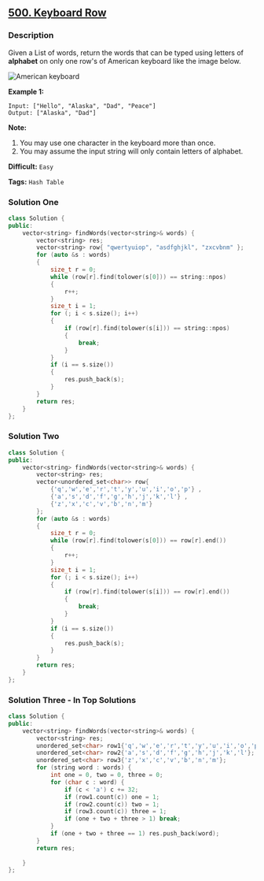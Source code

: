 ## [500. Keyboard Row](https://leetcode.com/problems/keyboard-row/description/)

### Description

Given a List of words, return the words that can be typed using letters of **alphabet** on only one row's of American keyboard like the image below.

![American keyboard](https://leetcode.com/static/images/problemset/keyboard.png)

**Example 1:**

```
Input: ["Hello", "Alaska", "Dad", "Peace"]
Output: ["Alaska", "Dad"]

```

**Note:**

1. You may use one character in the keyboard more than once.
2. You may assume the input string will only contain letters of alphabet.



**Difficult:** `Easy`

**Tags:** `Hash Table`



### Solution One

```c++
class Solution {
public:
    vector<string> findWords(vector<string>& words) {
        vector<string> res;
        vector<string> row{ "qwertyuiop", "asdfghjkl", "zxcvbnm" };
        for (auto &s : words)
        {
            size_t r = 0;
            while (row[r].find(tolower(s[0])) == string::npos)
            {
                r++;
            }
            size_t i = 1;
            for (; i < s.size(); i++)
            {
                if (row[r].find(tolower(s[i])) == string::npos)
                {
                    break;
                }
            }
            if (i == s.size())
            {
                res.push_back(s);
            }
        }
        return res;
    }
};
```



### Solution Two

```c++
class Solution {
public:
    vector<string> findWords(vector<string>& words) {
        vector<string> res;
        vector<unordered_set<char>> row{ 
            {'q','w','e','r','t','y','u','i','o','p'} ,
            {'a','s','d','f','g','h','j','k','l'} ,
            {'z','x','c','v','b','n','m'} 
        };
        for (auto &s : words)
        {
            size_t r = 0;
            while (row[r].find(tolower(s[0])) == row[r].end())
            {
                r++;
            }
            size_t i = 1;
            for (; i < s.size(); i++)
            {
                if (row[r].find(tolower(s[i])) == row[r].end())
                {
                    break;
                }
            }
            if (i == s.size())
            {
                res.push_back(s);
            }
        }
        return res;
    }
};
```



### Solution Three - In Top Solutions

```c++
class Solution {
public:
    vector<string> findWords(vector<string>& words) {
        vector<string> res;
        unordered_set<char> row1{'q','w','e','r','t','y','u','i','o','p'};
        unordered_set<char> row2{'a','s','d','f','g','h','j','k','l'};
        unordered_set<char> row3{'z','x','c','v','b','n','m'};
        for (string word : words) {
            int one = 0, two = 0, three = 0;
            for (char c : word) {
                if (c < 'a') c += 32;
                if (row1.count(c)) one = 1;
                if (row2.count(c)) two = 1;
                if (row3.count(c)) three = 1;
                if (one + two + three > 1) break;
            }
            if (one + two + three == 1) res.push_back(word);
        }
        return res;        
        
    }
};
```



